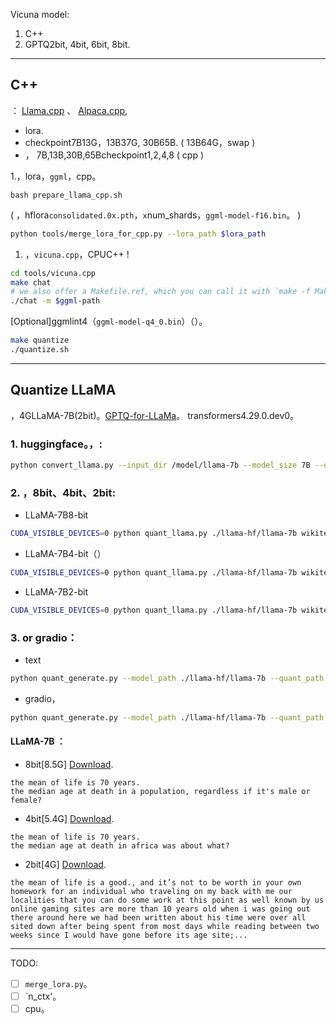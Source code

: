 Vicuna model:
1. C++
2. GPTQ2bit, 4bit, 6bit, 8bit.
---
## C++
： [Llama.cpp](https://github.com/ggerganov/llama.cpp) 、 [Alpaca.cpp](https://github.com/antimatter15/alpaca.cpp), 

   - lora.
   - checkpoint7B13G，13B37G, 30B65B.  ( 13B64G，swap )
   - ， 7B,13B,30B,65Bcheckpoint1,2,4,8 ( cpp )

1.，lora，`ggml`，cpp。
```
bash prepare_llama_cpp.sh
```
 ( ，hflora`consolidated.0x.pth`，`x`num_shards，`ggml-model-f16.bin`。 )
```bash 
python tools/merge_lora_for_cpp.py --lora_path $lora_path
```

1. ，`vicuna.cpp`，CPUC++ !
```bash
cd tools/vicuna.cpp
make chat 
# we also offer a Makefile.ref, which you can call it with `make -f Makefile.ref `
./chat -m $ggml-path

```
[Optional]ggmlint4（`ggml-model-q4_0.bin`）（）。
```bash
make quantize
./quantize.sh
```

---
## Quantize LLaMA
，4GLLaMA-7B(2bit)。[GPTQ-for-LLaMa](https://github.com/qwopqwop200/GPTQ-for-LLaMa)。
transformers4.29.0.dev0。
### 1. huggingface。，:
```bash 
python convert_llama.py --input_dir /model/llama-7b --model_size 7B --output_dir ./llama-hf
```
### 2. ，8bit、4bit、2bit:
- LLaMA-7B8-bit
```bash
CUDA_VISIBLE_DEVICES=0 python quant_llama.py ./llama-hf/llama-7b wikitext2 --wbits 8 --true-sequential --act-order --groupsize 128 --save llama7b-8bit-128g.pt
```

- LLaMA-7B4-bit（）
```bash
CUDA_VISIBLE_DEVICES=0 python quant_llama.py ./llama-hf/llama-7b wikitext2 --wbits 4 --true-sequential --act-order --groupsize 128 --save llama7b-4bit-128g.pt
```

- LLaMA-7B2-bit
```bash
CUDA_VISIBLE_DEVICES=0 python quant_llama.py ./llama-hf/llama-7b wikitext2 --wbits 2 --true-sequential --act-order --groupsize 128 --save llama7b-2bit-128g.pt
```
### 3.  or gradio：
- text
```bash
python quant_generate.py --model_path ./llama-hf/llama-7b --quant_path llama7b-4bit-128g.pt --wbits 4 --groupsize 128 --text "the mean of life is"
```
- gradio，
```bash
python quant_generate.py --model_path ./llama-hf/llama-7b --quant_path llama7b-4bit-128g.pt --wbits 4 --groupsize 128 --gradio
```

#### LLaMA-7B ：
- 8bit[8.5G] [Download](https://huggingface.co/Chinese-Vicuna/llama7b_8bit_128g).
```text
the mean of life is 70 years.
the median age at death in a population, regardless if it's male or female?
```
- 4bit[5.4G] [Download](https://huggingface.co/Chinese-Vicuna/llama7b_4bit_128g).
```text
the mean of life is 70 years.
the median age at death in africa was about what?
```
- 2bit[4G] [Download](https://huggingface.co/Chinese-Vicuna/llama7b_2bit_128g).
```text
the mean of life is a good., and it’s not to be worth in your own homework for an individual who traveling on my back with me our localities that you can do some work at this point as well known by us online gaming sites are more than 10 years old when i was going out there around here we had been written about his time were over all sited down after being spent from most days while reading between two weeks since I would have gone before its age site;...
```
---


TODO:
- [ ] `merge_lora.py`。
- [ ] `n_ctx'。
- [ ] cpu。